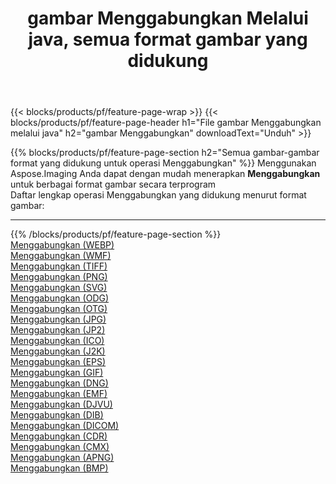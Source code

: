 ﻿---
title: gambar Menggabungkan Melalui java, semua format gambar yang didukung 
weight: 3920
url: /id/java/merge 
lang: id
langdirlevel: 2
locales: zh-hans,ja,it,ru,de,es,fr,nl,id,lt,pl,pt,vi,tr,ko,zh-hant,ar,hi,th,sv,cs,uk,he
description: Menggunakan Aspose.Imaging Anda dapat dengan mudah Menggabungkan gambar Via java
---

{{< blocks/products/pf/feature-page-wrap >}}
{{< blocks/products/pf/feature-page-header h1="File gambar Menggabungkan melalui java" h2="gambar Menggabungkan" downloadText="Unduh" >}}


{{% blocks/products/pf/feature-page-section  h2="Semua gambar-gambar format yang didukung untuk operasi Menggabungkan" %}}
Menggunakan Aspose.Imaging Anda dapat dengan mudah menerapkan **Menggabungkan** untuk berbagai format gambar secara terprogram
<br/>
Daftar lengkap operasi Menggabungkan yang didukung menurut format gambar:
<hr/>
{{% /blocks/products/pf/feature-page-section %}}
<div class="container-fluid productfamilypage bg-gray">
    <div class="convertypes bg-gray agp-content section">
        <div class="container">
		<div class="row other-converters">
		    <div class='col-md-2 other-converter remove-lp remove-rp'><a href="/imaging/id/java/merge/webp" >Menggabungkan (WEBP)</a></div><div class='col-md-2 other-converter remove-lp remove-rp'><a href="/imaging/id/java/merge/wmf" >Menggabungkan (WMF)</a></div><div class='col-md-2 other-converter remove-lp remove-rp'><a href="/imaging/id/java/merge/tiff" >Menggabungkan (TIFF)</a></div><div class='col-md-2 other-converter remove-lp remove-rp'><a href="/imaging/id/java/merge/png" >Menggabungkan (PNG)</a></div><div class='col-md-2 other-converter remove-lp remove-rp'><a href="/imaging/id/java/merge/svg" >Menggabungkan (SVG)</a></div><div class='col-md-2 other-converter remove-lp remove-rp'><a href="/imaging/id/java/merge/odg" >Menggabungkan (ODG)</a></div><div class='col-md-2 other-converter remove-lp remove-rp'><a href="/imaging/id/java/merge/otg" >Menggabungkan (OTG)</a></div><div class='col-md-2 other-converter remove-lp remove-rp'><a href="/imaging/id/java/merge/jpg" >Menggabungkan (JPG)</a></div><div class='col-md-2 other-converter remove-lp remove-rp'><a href="/imaging/id/java/merge/jp2" >Menggabungkan (JP2)</a></div><div class='col-md-2 other-converter remove-lp remove-rp'><a href="/imaging/id/java/merge/ico" >Menggabungkan (ICO)</a></div><div class='col-md-2 other-converter remove-lp remove-rp'><a href="/imaging/id/java/merge/j2k" >Menggabungkan (J2K)</a></div><div class='col-md-2 other-converter remove-lp remove-rp'><a href="/imaging/id/java/merge/eps" >Menggabungkan (EPS)</a></div><div class='col-md-2 other-converter remove-lp remove-rp'><a href="/imaging/id/java/merge/gif" >Menggabungkan (GIF)</a></div><div class='col-md-2 other-converter remove-lp remove-rp'><a href="/imaging/id/java/merge/dng" >Menggabungkan (DNG)</a></div><div class='col-md-2 other-converter remove-lp remove-rp'><a href="/imaging/id/java/merge/emf" >Menggabungkan (EMF)</a></div><div class='col-md-2 other-converter remove-lp remove-rp'><a href="/imaging/id/java/merge/djvu" >Menggabungkan (DJVU)</a></div><div class='col-md-2 other-converter remove-lp remove-rp'><a href="/imaging/id/java/merge/dib" >Menggabungkan (DIB)</a></div><div class='col-md-2 other-converter remove-lp remove-rp'><a href="/imaging/id/java/merge/dicom" >Menggabungkan (DICOM)</a></div><div class='col-md-2 other-converter remove-lp remove-rp'><a href="/imaging/id/java/merge/cdr" >Menggabungkan (CDR)</a></div><div class='col-md-2 other-converter remove-lp remove-rp'><a href="/imaging/id/java/merge/cmx" >Menggabungkan (CMX)</a></div><div class='col-md-2 other-converter remove-lp remove-rp'><a href="/imaging/id/java/merge/apng" >Menggabungkan (APNG)</a></div><div class='col-md-2 other-converter remove-lp remove-rp'><a href="/imaging/id/java/merge/bmp" >Menggabungkan (BMP)</a></div>
                </div>
        </div>
    </div>
</div>
<br/>
